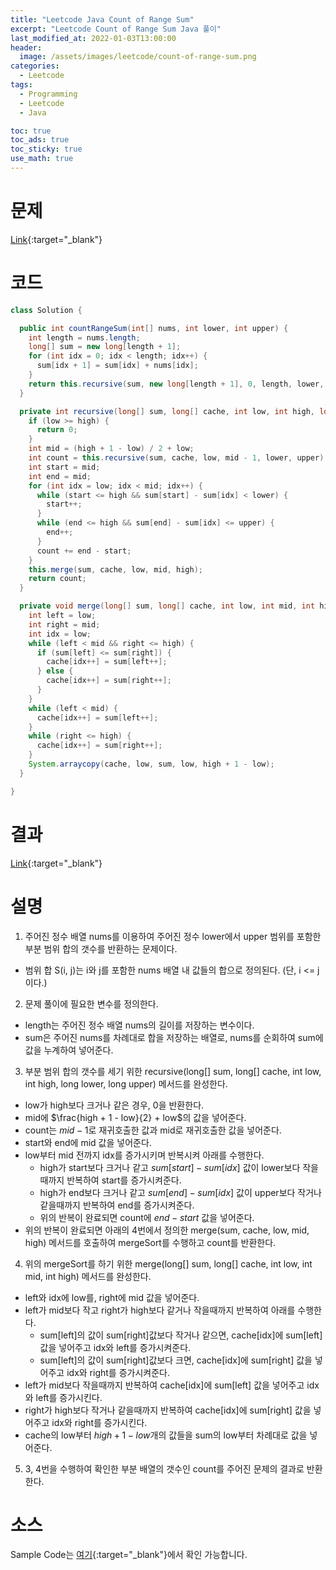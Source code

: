 ```yaml
---
title: "Leetcode Java Count of Range Sum"
excerpt: "Leetcode Count of Range Sum Java 풀이"
last_modified_at: 2022-01-03T13:00:00
header:
  image: /assets/images/leetcode/count-of-range-sum.png
categories:
  - Leetcode
tags:
  - Programming
  - Leetcode
  - Java

toc: true
toc_ads: true
toc_sticky: true
use_math: true
---
```

# 문제
[Link](https://leetcode.com/problems/count-of-range-sum/){:target="_blank"}

# 코드
```java
class Solution {

  public int countRangeSum(int[] nums, int lower, int upper) {
    int length = nums.length;
    long[] sum = new long[length + 1];
    for (int idx = 0; idx < length; idx++) {
      sum[idx + 1] = sum[idx] + nums[idx];
    }
    return this.recursive(sum, new long[length + 1], 0, length, lower, upper);
  }

  private int recursive(long[] sum, long[] cache, int low, int high, long lower, long upper) {
    if (low >= high) {
      return 0;
    }
    int mid = (high + 1 - low) / 2 + low;
    int count = this.recursive(sum, cache, low, mid - 1, lower, upper) + this.recursive(sum, cache, mid, high, lower, upper);
    int start = mid;
    int end = mid;
    for (int idx = low; idx < mid; idx++) {
      while (start <= high && sum[start] - sum[idx] < lower) {
        start++;
      }
      while (end <= high && sum[end] - sum[idx] <= upper) {
        end++;
      }
      count += end - start;
    }
    this.merge(sum, cache, low, mid, high);
    return count;
  }

  private void merge(long[] sum, long[] cache, int low, int mid, int high) {
    int left = low;
    int right = mid;
    int idx = low;
    while (left < mid && right <= high) {
      if (sum[left] <= sum[right]) {
        cache[idx++] = sum[left++];
      } else {
        cache[idx++] = sum[right++];
      }
    }
    while (left < mid) {
      cache[idx++] = sum[left++];
    }
    while (right <= high) {
      cache[idx++] = sum[right++];
    }
    System.arraycopy(cache, low, sum, low, high + 1 - low);
  }

}
```

# 결과
[Link](https://leetcode.com/submissions/detail/611895239/){:target="_blank"}

# 설명
1. 주어진 정수 배열 nums를 이용하여 주어진 정수 lower에서 upper 범위를 포함한 부분 범위 합의 갯수를 반환하는 문제이다.
- 범위 합 S(i, j)는 i와 j를 포함한 nums 배열 내 값들의 합으로 정의된다. (단, i <= j이다.)

2. 문제 풀이에 필요한 변수를 정의한다.
- length는 주어진 정수 배열 nums의 길이를 저장하는 변수이다.
- sum은 주어진 nums를 차례대로 합을 저장하는 배열로, nums를 순회하여 sum에 값을 누계하여 넣어준다.

3. 부분 범위 합의 갯수를 세기 위한 recursive(long[] sum, long[] cache, int low, int high, long lower, long upper) 메서드를 완성한다.
- low가 high보다 크거나 같은 경우, 0을 반환한다.
- mid에 $\frac{high + 1 - low}{2} + low$의 값을 넣어준다.
- count는 $mid - 1$로 재귀호출한 값과 mid로 재귀호출한 값을 넣어준다.
- start와 end에 mid 값을 넣어준다.
- low부터 mid 전까지 idx를 증가시키며 반복시켜 아래를 수행한다.
  - high가 start보다 크거나 같고 $sum[start] - sum[idx]$ 값이 lower보다 작을때까지 반복하여 start를 증가시켜준다.
  - high가 end보다 크거나 같고 $sum[end] - sum[idx]$ 값이 upper보다 작거나 같을때까지 반복하여 end를 증가시켜준다.
  - 위의 반복이 완료되면 count에 $end - start$ 값을 넣어준다.
- 위의 반복이 완료되면 아래의 4번에서 정의한 merge(sum, cache, low, mid, high) 메서드를 호출하여 mergeSort를 수행하고 count를 반환한다.

4. 위의 mergeSort를 하기 위한 merge(long[] sum, long[] cache, int low, int mid, int high) 메서드를 완성한다.
- left와 idx에 low를, right에 mid 값을 넣어준다.
- left가 mid보다 작고 right가 high보다 같거나 작을때까지 반복하여 아래를 수행한다.
  - sum[left]의 값이 sum[right]값보다 작거나 같으면, cache[idx]에 sum[left] 값을 넣어주고 idx와 left를 증가시켜준다.
  - sum[left]의 값이 sum[right]값보다 크면, cache[idx]에 sum[right] 값을 넣어주고 idx와 right를 증가시켜준다.
- left가 mid보다 작을때까지 반복하여 cache[idx]에 sum[left] 값을 넣어주고 idx와 left를 증가시킨다.
- right가 high보다 작거나 같을때까지 반복하여 cache[idx]에 sum[right] 값을 넣어주고 idx와 right를 증가시킨다.
- cache의 low부터 $high + 1 - low$개의 값들을 sum의 low부터 차례대로 값을 넣어준다.

5. 3, 4번을 수행하여 확인한 부분 배열의 갯수인 count를 주어진 문제의 결과로 반환한다.

# 소스
Sample Code는 [여기](https://github.com/GracefulSoul/leetcode/blob/master/src/main/java/gracefulsoul/problems/CountOfRangeSum.java){:target="_blank"}에서 확인 가능합니다.
